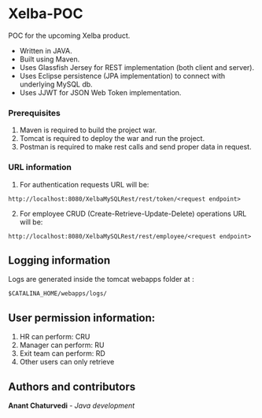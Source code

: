 # Xelba-POC
POC for the upcoming Xelba product.
* Written in JAVA.
* Built using Maven.
* Uses Glassfish Jersey for REST implementation (both client and server).
* Uses Eclipse persistence (JPA implementation) to connect with underlying MySQL db.
* Uses JJWT for JSON Web Token implementation.

### Prerequisites
1. Maven is required to build the project war.
2. Tomcat is required to deploy the war and run the project.
3. Postman is required to make rest calls and send proper data in request.

### URL information
1. For authentication requests URL will be:
```
http://localhost:8080/XelbaMySQLRest/rest/token/<request endpoint>
```

2. For employee CRUD (Create-Retrieve-Update-Delete) operations URL will be:
```
http://localhost:8080/XelbaMySQLRest/rest/employee/<request endpoint>
```

## Logging information
Logs are generated inside the tomcat webapps folder at :
```
$CATALINA_HOME/webapps/logs/
```

## User permission information:
1. HR can perform: CRU
2. Manager can perform: RU
3. Exit team can perform: RD
4. Other users can only retrieve

## Authors and contributors
**Anant Chaturvedi** - *Java development*